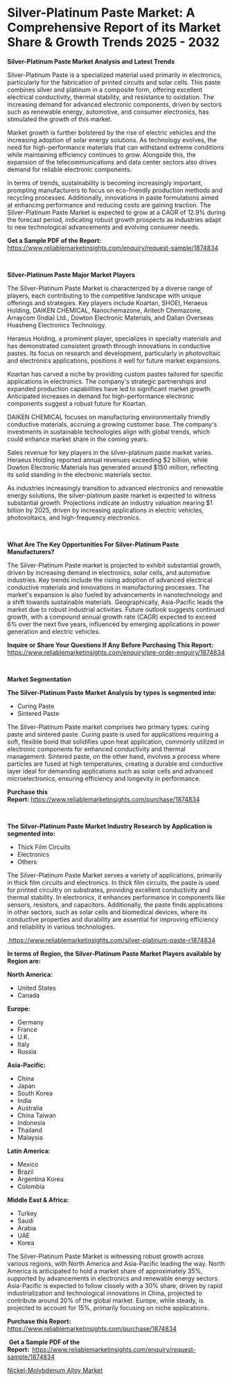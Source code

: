 <p><h1>Silver-Platinum Paste Market: A Comprehensive Report of its Market Share & Growth Trends 2025 - 2032</h1></p><p><strong>Silver-Platinum Paste Market Analysis and Latest Trends</strong></p>
<p><p>Silver-Platinum Paste is a specialized material used primarily in electronics, particularly for the fabrication of printed circuits and solar cells. This paste combines silver and platinum in a composite form, offering excellent electrical conductivity, thermal stability, and resistance to oxidation. The increasing demand for advanced electronic components, driven by sectors such as renewable energy, automotive, and consumer electronics, has stimulated the growth of this market.</p><p>Market growth is further bolstered by the rise of electric vehicles and the increasing adoption of solar energy solutions. As technology evolves, the need for high-performance materials that can withstand extreme conditions while maintaining efficiency continues to grow. Alongside this, the expansion of the telecommunications and data center sectors also drives demand for reliable electronic components.</p><p>In terms of trends, sustainability is becoming increasingly important, prompting manufacturers to focus on eco-friendly production methods and recycling processes. Additionally, innovations in paste formulations aimed at enhancing performance and reducing costs are gaining traction. The Silver-Platinum Paste Market is expected to grow at a CAGR of 12.9% during the forecast period, indicating robust growth prospects as industries adapt to new technological advancements and evolving consumer needs.</p></p>
<p><strong>Get a Sample PDF of the Report:&nbsp;</strong> <a href="https://www.reliablemarketinsights.com/enquiry/request-sample/1874834?utm_campaign=3121&utm_medium=2&utm_source=Github&utm_content=ia&utm_term=03042025&utm_id=silver-platinum-paste">https://www.reliablemarketinsights.com/enquiry/request-sample/1874834</a></p>
<p>&nbsp;</p>
<p><strong>Silver-Platinum Paste Major Market Players</strong></p>
<p><p>The Silver-Platinum Paste Market is characterized by a diverse range of players, each contributing to the competitive landscape with unique offerings and strategies. Key players include Koartan, SHOEI, Heraeus Holding, DAIKEN CHEMICAL, Nanochemazone, Aritech Chemazone, Arraycom (India) Ltd., Dowton Electronic Materials, and Dalian Overseas Huasheng Electronics Technology.</p><p>Heraeus Holding, a prominent player, specializes in specialty materials and has demonstrated consistent growth through innovations in conductive pastes. Its focus on research and development, particularly in photovoltaic and electronics applications, positions it well for future market expansions.</p><p>Koartan has carved a niche by providing custom pastes tailored for specific applications in electronics. The company's strategic partnerships and expanded production capabilities have led to significant market growth. Anticipated increases in demand for high-performance electronic components suggest a robust future for Koartan.</p><p>DAIKEN CHEMICAL focuses on manufacturing environmentally friendly conductive materials, accruing a growing customer base. The company's investments in sustainable technologies align with global trends, which could enhance market share in the coming years.</p><p>Sales revenue for key players in the silver-platinum paste market varies. Heraeus Holding reported annual revenues exceeding $2 billion, while Dowton Electronic Materials has generated around $150 million, reflecting its solid standing in the electronic materials sector. </p><p>As industries increasingly transition to advanced electronics and renewable energy solutions, the silver-platinum paste market is expected to witness substantial growth. Projections indicate an industry valuation nearing $1 billion by 2025, driven by increasing applications in electric vehicles, photovoltaics, and high-frequency electronics.</p></p>
<p>&nbsp;</p>
<p><strong>What Are The Key Opportunities For Silver-Platinum Paste Manufacturers?</strong></p>
<p><p>The Silver-Platinum Paste market is projected to exhibit substantial growth, driven by increasing demand in electronics, solar cells, and automotive industries. Key trends include the rising adoption of advanced electrical conductive materials and innovations in manufacturing processes. The market's expansion is also fueled by advancements in nanotechnology and a shift towards sustainable materials. Geographically, Asia-Pacific leads the market due to robust industrial activities. Future outlook suggests continued growth, with a compound annual growth rate (CAGR) expected to exceed 6% over the next five years, influenced by emerging applications in power generation and electric vehicles.</p></p>
<p><strong>Inquire or Share Your Questions If Any Before Purchasing This Report:</strong> <a href="https://www.reliablemarketinsights.com/enquiry/pre-order-enquiry/1874834?utm_campaign=3121&utm_medium=2&utm_source=Github&utm_content=ia&utm_term=03042025&utm_id=silver-platinum-paste">https://www.reliablemarketinsights.com/enquiry/pre-order-enquiry/1874834</a></p>
<p>&nbsp;</p>
<p><strong>Market Segmentation</strong></p>
<p><strong>The Silver-Platinum Paste Market Analysis by types is segmented into:</strong></p>
<p><ul><li>Curing Paste</li><li>Sintered Paste</li></ul></p>
<p><p>The Silver-Platinum Paste market comprises two primary types: curing paste and sintered paste. Curing paste is used for applications requiring a soft, flexible bond that solidifies upon heat application, commonly utilized in electronic components for enhanced conductivity and thermal management. Sintered paste, on the other hand, involves a process where particles are fused at high temperatures, creating a durable and conductive layer ideal for demanding applications such as solar cells and advanced microelectronics, ensuring efficiency and longevity in performance.</p></p>
<p><strong>Purchase this Report:&nbsp;</strong><a href="https://www.reliablemarketinsights.com/purchase/1874834?utm_campaign=3121&utm_medium=2&utm_source=Github&utm_content=ia&utm_term=03042025&utm_id=silver-platinum-paste">https://www.reliablemarketinsights.com/purchase/1874834</a></p>
<p>&nbsp;</p>
<p><strong>The Silver-Platinum Paste Market Industry Research by Application is segmented into:</strong></p>
<p><ul><li>Thick Film Circuits</li><li>Electronics</li><li>Others</li></ul></p>
<p><p>The Silver-Platinum Paste Market serves a variety of applications, primarily in thick film circuits and electronics. In thick film circuits, the paste is used for printed circuitry on substrates, providing excellent conductivity and thermal stability. In electronics, it enhances performance in components like sensors, resistors, and capacitors. Additionally, the paste finds applications in other sectors, such as solar cells and biomedical devices, where its conductive properties and durability are essential for improving efficiency and reliability in various technologies.</p></p>
<p><a href="https://www.reliablemarketinsights.com/silver-platinum-paste-r1874834?utm_campaign=3121&utm_medium=2&utm_source=Github&utm_content=ia&utm_term=03042025&utm_id=silver-platinum-paste">&nbsp;https://www.reliablemarketinsights.com/silver-platinum-paste-r1874834</a></p>
<p><strong>In terms of Region, the Silver-Platinum Paste Market Players available by Region are:</strong></p>
<p>
    <p> <strong> North America: </strong>
        <ul>
            <li>United States</li>
            <li>Canada</li>
        </ul>
        </p> 
    <p> <strong> Europe: </strong>
        <ul>
            <li>Germany</li>
            <li>France</li>
            <li>U.K.</li>
            <li>Italy</li>
            <li>Russia</li>
        </ul>
        </p> 
    <p> <strong> Asia-Pacific: </strong>
        <ul>
            <li>China</li>
            <li>Japan</li>
            <li>South Korea</li>
            <li>India</li>
            <li>Australia</li>
            <li>China Taiwan</li>
            <li>Indonesia</li>
            <li>Thailand</li>
            <li>Malaysia</li>
        </ul>
        </p> 
    <p> <strong> Latin America: </strong>
        <ul>
            <li>Mexico</li>
            <li>Brazil</li>
            <li>Argentina Korea</li>
            <li>Colombia</li>
        </ul>
        </p> 
    <p> <strong> Middle East & Africa: </strong>
        <ul>
            <li>Turkey</li>
            <li>Saudi</li>
            <li>Arabia</li>
            <li>UAE</li>
            <li>Korea</li>
        </ul>
    </p>
    </p>
<p><p>The Silver-Platinum Paste Market is witnessing robust growth across various regions, with North America and Asia-Pacific leading the way. North America is anticipated to hold a market share of approximately 35%, supported by advancements in electronics and renewable energy sectors. Asia-Pacific is expected to follow closely with a 30% share, driven by rapid industrialization and technological innovations in China, projected to contribute around 20% of the global market. Europe, while steady, is projected to account for 15%, primarily focusing on niche applications.</p></p>
<p><strong>Purchase this Report: </strong><a href="https://www.reliablemarketinsights.com/purchase/1874834?utm_campaign=3121&utm_medium=2&utm_source=Github&utm_content=ia&utm_term=03042025&utm_id=silver-platinum-paste">https://www.reliablemarketinsights.com/purchase/1874834</a></p>
<p>&nbsp;<strong>Get a Sample PDF of the Report:&nbsp;&nbsp;</strong><a href="https://www.reliablemarketinsights.com/enquiry/request-sample/1874834?utm_campaign=3121&utm_medium=2&utm_source=Github&utm_content=ia&utm_term=03042025&utm_id=silver-platinum-paste">https://www.reliablemarketinsights.com/enquiry/request-sample/1874834</a></p>
<p><strong></strong></p>
<p><p><a href="https://github.com/shewlisapsai/Market-Research-Report-List-1/blob/main/nickel-molybdenum-alloy-market.md?utm_campaign=3121&utm_medium=2&utm_source=Github&utm_content=ia&utm_term=03042025&utm_id=silver-platinum-paste">Nickel-Molybdenum Alloy Market</a></p></p>